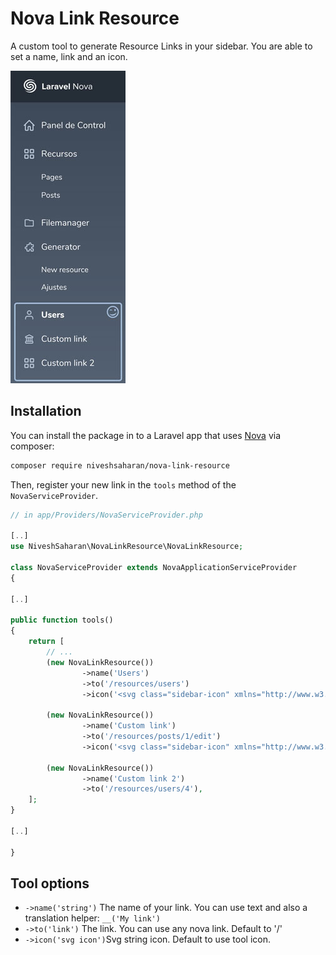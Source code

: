 # Nova Link Resource

A custom tool to generate Resource Links in your sidebar. You are able to set a name, link and an icon.

![preview](thumbnail.jpg)

## Installation

You can install the package in to a Laravel app that uses [Nova](https://nova.laravel.com) via composer:


```bash
composer require niveshsaharan/nova-link-resource
```

Then, register your new link in the `tools` method of the `NovaServiceProvider`.

```php
// in app/Providers/NovaServiceProvider.php

[..]
use NiveshSaharan\NovaLinkResource\NovaLinkResource;

class NovaServiceProvider extends NovaApplicationServiceProvider
{

[..]

public function tools()
{
    return [
        // ...
        (new NovaLinkResource())
                ->name('Users')
                ->to('/resources/users')
                ->icon('<svg class="sidebar-icon" xmlns="http://www.w3.org/2000/svg"  viewBox="0 0 24 24" width="24" height="24"><path fill="var(--sidebar-icon)" d="M12 12a5 5 0 1 1 0-10 5 5 0 0 1 0 10zm0-2a3 3 0 1 0 0-6 3 3 0 0 0 0 6zm9 11a1 1 0 0 1-2 0v-2a3 3 0 0 0-3-3H8a3 3 0 0 0-3 3v2a1 1 0 0 1-2 0v-2a5 5 0 0 1 5-5h8a5 5 0 0 1 5 5v2z"/></svg>'),

        (new NovaLinkResource())
                ->name('Custom link')
                ->to('/resources/posts/1/edit')
                ->icon('<svg class="sidebar-icon" xmlns="http://www.w3.org/2000/svg" viewBox="0 0 24 24" width="24" height="24"><path fill="var(--sidebar-icon)" d="M19 10v6a2 2 0 0 1 2 2v2a2 2 0 0 1-2 2H5a2 2 0 0 1-2-2v-2c0-1.1.9-2 2-2v-6a2 2 0 0 1-2-2V7a1 1 0 0 1 .55-.9l8-4a1 1 0 0 1 .9 0l8 4A1 1 0 0 1 21 7v1a2 2 0 0 1-2 2zm-6 0h-2v6h2v-6zm4 0h-2v6h2v-6zm-8 0H7v6h2v-6zM5 7.62V8h14v-.38l-7-3.5-7 3.5zM5 18v2h14v-2H5z"/></svg>'),

        (new NovaLinkResource())
                ->name('Custom link 2')
                ->to('/resources/users/4'),
    ];
}

[..]

}
```

## Tool options

* `->name('string')` The name of your link. You can use text and also a translation helper: `__('My link')`
* `->to('link')` The link. You can use any nova link. Default to '/'
* `->icon('svg icon')`Svg string icon. Default to use tool icon.

